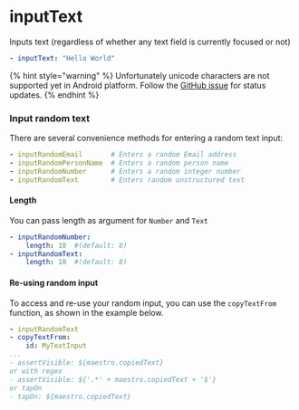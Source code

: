 # inputText

Inputs text (regardless of whether any text field is currently focused or not)

```yaml
- inputText: "Hello World"
```

{% hint style="warning" %}
Unfortunately unicode characters are not supported yet in Android platform. Follow the [GitHub issue](https://github.com/mobile-dev-inc/maestro/issues/146) for status updates.
{% endhint %}

### Input random text

There are several convenience methods for entering a random text input:

```yaml
- inputRandomEmail       # Enters a random Email address
- inputRandomPersonName  # Enters a random person name
- inputRandomNumber      # Enters a random integer number
- inputRandomText        # Enters random unstructured text
```

#### Length

You can pass length as argument for `Number` and `Text`

```yaml
- inputRandomNumber:
    length: 10  #(default: 8)
- inputRandomText:
    length: 10  #(default: 8)
```

#### Re-using random input

To access and re-use your random input, you can use the `copyTextFrom` function, as shown in the example below.

```yaml
- inputRandomText
- copyTextFrom:
    id: MyTextInput
...
- assertVisible: ${maestro.copiedText}
or with regex
- assertVisible: ${'.*' + maestro.copiedText + '$'}
or tapOn
- tapOn: ${maestro.copiedText}
```
